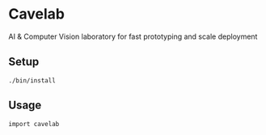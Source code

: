 # Cavelab
AI &amp; Computer Vision laboratory for fast prototyping and scale deployment

## Setup
```
./bin/install
```

## Usage
```
import cavelab
```
